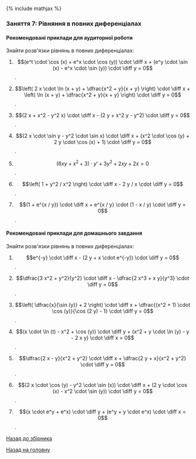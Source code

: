 {% include mathjax %}

### Заняття 7: Рівняння в повних диференціалах

#### Рекомендовані приклади для аудиторної роботи

Знайти розв'язки рівнянь в повних диференціалах:

1. $$(e^t \cdot \cos (x) + e^x \cdot \cos (y)) \cdot \diff x + (e^y \cdot \sin (x) - e^x \cdot \sin (y)) \cdot \diff y = 0$$.

2. $$\left( 2 x \cdot \ln (x + y) + \dfrac{x^2 + y}{x + y} \right) \cdot \diff x + \left( \ln (x + y) + \dfrac{x^2 + y}{x + y} \right) \cdot \diff y = 0$$.

3. $$(2 x + x^2 - y^2 x) \cdot \diff x - (2 y + x^2 y - y^2) \cdot \diff y = 0$$.

4. $$(2 x \cdot \sin y - y^2 \cdot \sin x) \cdot \diff x + (x^2 \cdot \cos (y) + 2 y \cdot \cos (x) + 1) \cdot \diff y = 0$$.

5. $$(6 x y + x^2 + 3) \cdot y' + 3 y^2 + 2 x y + 2 x = 0$$.

6. $$\left( 1 + y^2 / x^2 \right) \cdot \diff x - 2 y / x \cdot \diff y = 0$$.

7. $$(1 + e^{x / y}) \cdot \diff x + e^{x / y} \cdot (1 - x / y) \cdot \diff y = 0$$.

#### Рекомендовані приклади для домашнього завдання

Знайти розв'язки рівнянь в повних диференціалах:

1. $$e^{-y} \cdot \diff x - (2 y + x \cdot e^{-y}) \cdot \diff y = 0$$.

2. $$\dfrac{3 x^2 + y^2}{y^2} \cdot \diff x - \dfrac{2 x^3 + x y}{y^3} \cdot \diff y = 0$$.

3. $$\left( \dfrac{x}{\sin (y)} + 2 \right) \cdot \diff x + \dfrac{(x^2 + 1) \cdot \cos (y)}{\cos (2 y) - 1} \cdot \diff y = 0$$.

4. $$(x \cdot \ln (t) - x^2 + \cos (y)) \cdot \diff y + (x^2 + y \cdot \ln (y) - y - 2 x y) \cdot \diff x = 0$$.

5. $$\dfrac{2 x - y}{x^2 + y^2} \cdot \diff x + \dfrac{2 y + x}{x^2 + y^2} \cdot \diff y = 0$$.

6. $$(2 x \cdot \cos (y) - y^2 \cdot \sin (x)) \cdot \diff x + (2 y \cdot \cos (x) - x^2 \cdot \sin (y)) \cdot \diff y = 0$$.

7. $$(x \cdot e^y + e^x) \cdot \diff y + (e^y + y \cdot e^x) \cdot \diff x = 0$$.

[Назад до збірника](README.md)

[Назад на головну](../README.md)
